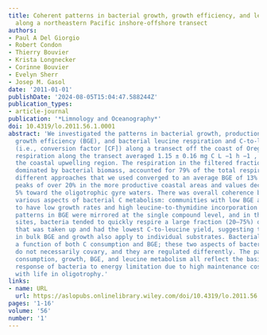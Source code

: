 ```yaml
---
title: Coherent patterns in bacterial growth, growth efficiency, and leucine metabolism
  along a northeastern Pacific inshore-offshore transect
authors:
- Paul A Del Giorgio
- Robert Condon
- Thierry Bouvier
- Krista Longnecker
- Corinne Bouvier
- Evelyn Sherr
- Josep M. Gasol
date: '2011-01-01'
publishDate: '2024-08-05T15:04:47.588244Z'
publication_types:
- article-journal
publication: '*Limnology and Oceanography*'
doi: 10.4319/lo.2011.56.1.0001
abstract: 'We investigated the patterns in bacterial growth, production, respiration,
  growth efficiency (BGE), and bacterial leucine respiration and C-to-leucine yield
  (i.e., conversion factor [CF]) along a transect off the coast of Oregon. Plankton
  respiration along the transect averaged 1.15 ± 0.16 mg C L −1 h −1 , peaking in
  the coastal upwelling region. The respiration in the filtered fraction, which was
  dominated by bacterial biomass, accounted for 79% of the total respiration. The
  different approaches that we used converged to an average BGE of 13% ± 1%, with
  peaks of over 20% in the more productive coastal areas and values declining to below
  5% toward the oligotrophic gyre waters. There was overall coherence between the
  various aspects of bacterial C metabolism: communities with low BGE also tended
  to have low growth rates and high leucine-to-thymidine incorporation ratios. The
  patterns in BGE were mirrored at the single compound level, and in the most oligotrophic
  sites, bacteria tended to quickly respire a large fraction (20–75%) of the leucine
  that was taken up and had the lowest C-to-leucine yield, suggesting that the patterns
  in bulk BGE and growth also apply to individual substrates. Bacterial growth was
  a function of both C consumption and BGE; these two aspects of bacterial C metabolism
  do not necessarily covary, and they are regulated differently. The patterns in C
  consumption, growth, BGE, and leucine metabolism all reflect the basic physiological
  response of bacteria to energy limitation due to high maintenance costs associated
  with life in oligotrophy.'
links:
- name: URL
  url: https://aslopubs.onlinelibrary.wiley.com/doi/10.4319/lo.2011.56.1.0001
pages: '1-16'
volume: '56'
number: '1'
---
```

